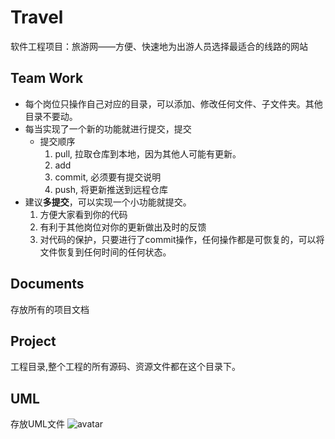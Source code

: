 # Travel
软件工程项目：旅游网——方便、快速地为出游人员选择最适合的线路的网站

## Team Work

* 每个岗位只操作自己对应的目录，可以添加、修改任何文件、子文件夹。其他目录不要动。
* 每当实现了一个新的功能就进行提交，提交
    - 提交顺序
        1. pull, 拉取仓库到本地，因为其他人可能有更新。
        2. add
        3. commit, 必须要有提交说明
        4. push, 将更新推送到远程仓库
* 建议**多提交**，可以实现一个小功能就提交。
    1. 方便大家看到你的代码
    2. 有利于其他岗位对你的更新做出及时的反馈
    3. 对代码的保护，只要进行了commit操作，任何操作都是可恢复的，可以将文件恢复到任何时间的任何状态。
## Documents

存放所有的项目文档
## Project

工程目录,整个工程的所有源码、资源文件都在这个目录下。
## UML

存放UML文件
![avatar](https://github.com/ctgu-seg2/Travel/blob/master/UML/AppArchitecture.png)


